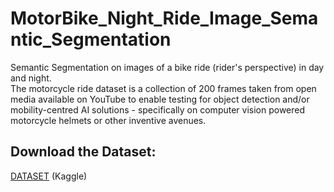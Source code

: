 # MotorBike_Night_Ride_Image_Semantic_Segmentation
Semantic Segmentation on images of a bike ride (rider's perspective) in day and night.<br>
The motorcycle ride dataset is a collection of 200 frames taken from open media available on YouTube to enable testing for object detection and/or mobility-centred AI solutions - specifically on computer vision powered motorcycle helmets or other inventive avenues.


## Download the Dataset:

[DATASET](https://www.kaggle.com/datasets/sadhliroomyprime/motorcycle-night-ride-semantic-segmentation) (Kaggle)
